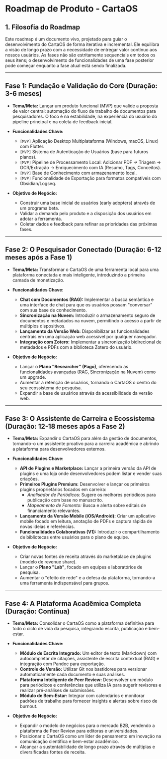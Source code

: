 # Roadmap de Produto - CartaOS

## 1. Filosofia do Roadmap

Este roadmap é um documento vivo, projetado para guiar o desenvolvimento do CartaOS de forma iterativa e incremental. Ele equilibra a visão de longo prazo com a necessidade de entregar valor contínuo aos nossos usuários. As fases não são estritamente sequenciais em todos os seus itens; o desenvolvimento de funcionalidades de uma fase posterior pode começar enquanto a fase atual está sendo finalizada.

--- 

## Fase 1: Fundação e Validação do Core (Duração: 3-6 meses)

*   **Tema/Meta:** Lançar um produto funcional (MVP) que valide a proposta de valor central: automação do fluxo de trabalho de documentos para pesquisadores. O foco é na estabilidade, na experiência do usuário do pipeline principal e na coleta de feedback inicial.

*   **Funcionalidades Chave:**
    *   `[MVP]` Aplicação Desktop Multiplataforma (Windows, macOS, Linux) com Flutter.
    *   `[MVP]` Sistema de Autenticação de Usuários (base para futuros planos).
    *   `[MVP]` Pipeline de Processamento Local: Adicionar PDF -> Triagem -> OCR/Extração -> Enriquecimento com IA (Resumo, Tags, Conceitos).
    *   `[MVP]` Base de Conhecimento com armazenamento local.
    *   `[MVP]` Funcionalidade de Exportação para formatos compatíveis com Obsidian/Logseq.

*   **Objetivo de Negócio:**
    *   Construir uma base inicial de usuários (early adopters) através de um programa beta.
    *   Validar a demanda pelo produto e a disposição dos usuários em adotar a ferramenta.
    *   Coletar dados e feedback para refinar as prioridades das próximas fases.

--- 

## Fase 2: O Pesquisador Conectado (Duração: 6-12 meses após a Fase 1)

*   **Tema/Meta:** Transformar o CartaOS de uma ferramenta local para uma plataforma conectada e mais inteligente, introduzindo a primeira camada de monetização.

*   **Funcionalidades Chave:**
    *   **Chat com Documentos (RAG):** Implementar a busca semântica e uma interface de chat para que os usuários possam "conversar" com sua base de conhecimento.
    *   **Sincronização na Nuvem:** Introduzir o armazenamento seguro de documentos e metadados na nuvem, permitindo o acesso a partir de múltiplos dispositivos.
    *   **Lançamento da Versão Web:** Disponibilizar as funcionalidades centrais em uma aplicação web acessível por qualquer navegador.
    *   **Integração com Zotero:** Implementar a sincronização bidirecional de metadados e PDFs com a biblioteca Zotero do usuário.

*   **Objetivo de Negócio:**
    *   Lançar o **Plano "Researcher" (Pago)**, oferecendo as funcionalidades avançadas (RAG, Sincronização na Nuvem) como um upgrade.
    *   Aumentar a retenção de usuários, tornando o CartaOS o centro do seu ecossistema de pesquisa.
    *   Expandir a base de usuários através da acessibilidade da versão web.

--- 

## Fase 3: O Assistente de Carreira e Ecossistema (Duração: 12-18 meses após a Fase 2)

*   **Tema/Meta:** Expandir o CartaOS para além da gestão de documentos, tornando-o um assistente proativo para a carreira acadêmica e abrindo a plataforma para desenvolvedores externos.

*   **Funcionalidades Chave:**
    *   **API de Plugins e Marketplace:** Lançar a primeira versão da API de plugins e uma loja onde desenvolvedores podem listar e vender suas criações.
    *   **Primeiros Plugins Premium:** Desenvolver e lançar os primeiros plugins proprietários focados em carreira:
        *   *Analisador de Periódicos:* Sugere os melhores periódicos para publicação com base no manuscrito.
        *   *Mapeamento de Fomento:* Busca e alerta sobre editais de financiamento relevantes.
    *   **Lançamento da Versão Mobile (iOS/Android):** Criar um aplicativo mobile focado em leitura, anotação de PDFs e captura rápida de novas ideias e referências.
    *   **Funcionalidades Colaborativas (V1):** Introduzir o compartilhamento de bibliotecas entre usuários para o plano de equipe.

*   **Objetivo de Negócio:**
    *   Criar novas fontes de receita através do marketplace de plugins (modelo de revenue share).
    *   Lançar o **Plano "Lab"**, focado em equipes e laboratórios de pesquisa.
    *   Aumentar o "efeito de rede" e a defesa da plataforma, tornando-a uma ferramenta indispensável para grupos.

--- 

## Fase 4: A Plataforma Acadêmica Completa (Duração: Contínua)

*   **Tema/Meta:** Consolidar o CartaOS como a plataforma definitiva para todo o ciclo de vida da pesquisa, integrando escrita, publicação e bem-estar.

*   **Funcionalidades Chave:**
    *   **Módulo de Escrita Integrado:** Um editor de texto (Markdown) com autocompletar de citações, assistente de escrita contextual (RAG) e integração com Pandoc para exportação.
    *   **Controle de Versão:** Utilizar Git nos bastidores para versionar automaticamente cada documento e suas análises.
    *   **Plataforma Inteligente de Peer Review:** Desenvolver um módulo para periódicos e conferências que utiliza IA para sugerir revisores e realizar pré-análises de submissões.
    *   **Módulo de Bem-Estar:** Integrar com calendários e monitorar padrões de trabalho para fornecer insights e alertas sobre risco de burnout.

*   **Objetivo de Negócio:**
    *   Expandir o modelo de negócios para o mercado B2B, vendendo a plataforma de Peer Review para editoras e universidades.
    *   Posicionar o CartaOS como um líder de pensamento em inovação na comunicação científica e bem-estar acadêmico.
    *   Alcançar a sustentabilidade de longo prazo através de múltiplas e diversificadas fontes de receita.
